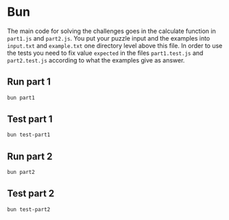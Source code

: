 # Bun

The main code for solving the challenges goes in the calculate function in `part1.js` and `part2.js`. You put your puzzle input and the examples into `input.txt` and `example.txt` one directory level above this file. In order to use the tests you need to fix value `expected` in the files `part1.test.js` and `part2.test.js` according to what the examples give as answer.

## Run part 1
```bash
bun part1
```
## Test part 1
```bash
bun test-part1
```
## Run part 2
```bash
bun part2
```
## Test part 2
```bash
bun test-part2
```
